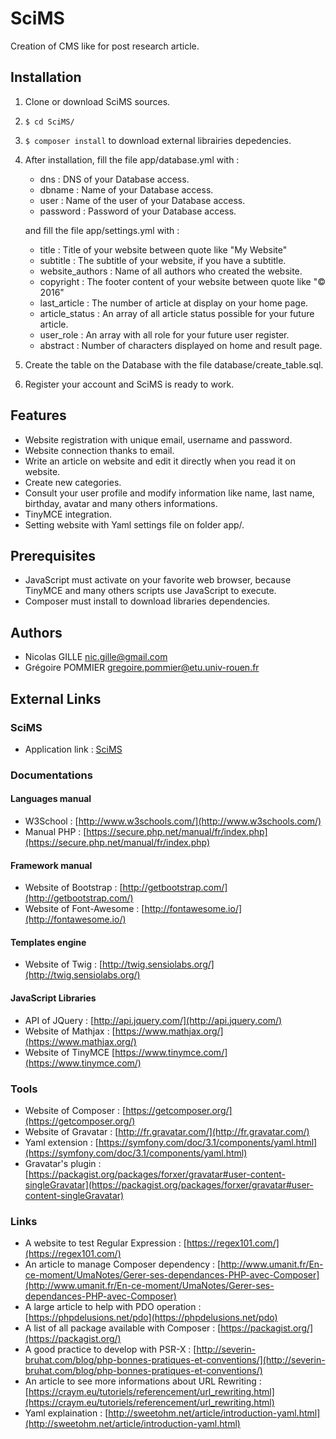 # SciMS
Creation of CMS like for post research article.

## Installation
1. Clone or download SciMS sources.
2. `$ cd SciMS/`
3. `$ composer install` to download external librairies depedencies.
4.  After installation, fill the file app/database.yml with :
    * dns : DNS of your Database access.
    * dbname : Name of your Database access.
    * user : Name of the user of your Database access.
    * password : Password of your Database access.<br>
    
    and fill the file app/settings.yml with :
    * title             : Title of your website between quote like "My Website"
    * subtitle          : The subtitle of your website, if you have a subtitle.
    * website_authors   : Name of all authors who created the website.
    * copyright         : The footer content of your website between quote like "&copy; 2016"
    * last_article      : The number of article at display on your home page.
    * article_status    : An array of all article status possible for your future article.
    * user_role         : An array with all role for your future user register.
    * abstract          : Number of characters displayed on home and result page.    
5. Create the table on the Database with the file database/create_table.sql.
6. Register your account and SciMS is ready to work.

## Features
* Website registration with unique email, username and password.
* Website connection thanks to email.
* Write an article on website and edit it directly when you read it on website.
* Create new categories.
* Consult your user profile and modify information like name, last name, birthday, avatar and many others informations.
* TinyMCE integration.
* Setting website with Yaml settings file on folder app/.

## Prerequisites
* JavaScript must activate on your favorite web browser, because TinyMCE and many others scripts use JavaScript to execute.
* Composer must install to download libraries dependencies.

## Authors
* Nicolas GILLE <nic.gille@gmail.com>
* Grégoire POMMIER <gregoire.pommier@etu.univ-rouen.fr>


## External Links
### SciMS
* Application link : [SciMS](http://scims.nicolas-gille.fr/web/index.php)

### Documentations
#### Languages manual
* W3School : [http://www.w3schools.com/](http://www.w3schools.com/)
* Manual PHP : [https://secure.php.net/manual/fr/index.php](https://secure.php.net/manual/fr/index.php)

#### Framework manual
* Website of Bootstrap : [http://getbootstrap.com/](http://getbootstrap.com/)
* Website of Font-Awesome : [http://fontawesome.io/](http://fontawesome.io/)

#### Templates engine
* Website of Twig : [http://twig.sensiolabs.org/](http://twig.sensiolabs.org/)

#### JavaScript Libraries
* API of JQuery : [http://api.jquery.com/](http://api.jquery.com/)
* Website of Mathjax : [https://www.mathjax.org/](https://www.mathjax.org/)
* Website of TinyMCE [https://www.tinymce.com/](https://www.tinymce.com/)

### Tools
* Website of Composer : [https://getcomposer.org/](https://getcomposer.org/)
* Website of Gravatar : [http://fr.gravatar.com/](http://fr.gravatar.com/)
* Yaml extension : [https://symfony.com/doc/3.1/components/yaml.html](https://symfony.com/doc/3.1/components/yaml.html)
* Gravatar's plugin : [https://packagist.org/packages/forxer/gravatar#user-content-singleGravatar](https://packagist.org/packages/forxer/gravatar#user-content-singleGravatar)

### Links
* A website to test Regular Expression : [https://regex101.com/](https://regex101.com/)
* An article to manage Composer dependency : [http://www.umanit.fr/En-ce-moment/UmaNotes/Gerer-ses-dependances-PHP-avec-Composer](http://www.umanit.fr/En-ce-moment/UmaNotes/Gerer-ses-dependances-PHP-avec-Composer)
* A large article to help with PDO operation : [https://phpdelusions.net/pdo](https://phpdelusions.net/pdo)
* A list of all package available with Composer : [https://packagist.org/](https://packagist.org/)
* A good practice to develop with PSR-X : [http://severin-bruhat.com/blog/php-bonnes-pratiques-et-conventions/](http://severin-bruhat.com/blog/php-bonnes-pratiques-et-conventions/)
* An article to see more informations about URL Rewriting : [https://craym.eu/tutoriels/referencement/url_rewriting.html](https://craym.eu/tutoriels/referencement/url_rewriting.html)
* Yaml explaination : [http://sweetohm.net/article/introduction-yaml.html](http://sweetohm.net/article/introduction-yaml.html)

